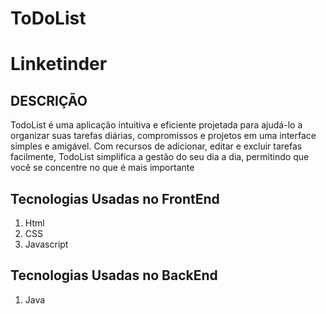 # ToDoList

# Linketinder

## DESCRIÇÃO
TodoList é uma aplicação intuitiva e eficiente projetada para ajudá-lo a organizar suas tarefas diárias,
compromissos e projetos em uma interface simples e amigável. Com recursos de adicionar, editar e excluir tarefas facilmente,
TodoList simplifica a gestão do seu dia a dia, permitindo que você se concentre no que é mais importante

## Tecnologias Usadas no FrontEnd
1. Html
2. CSS
3. Javascript

## Tecnologias Usadas no BackEnd
1. Java

